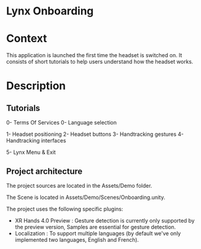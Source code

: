 # Lynx Onboarding


# Context

This application is launched the first time the headset is switched on. It consists of short tutorials to help users understand how the headset works.

# Description

## Tutorials

0- Terms Of Services
0- Language selection

1- Headset positioning
2- Headset buttons
3- Handtracking gestures
4- Handtracking interfaces

5- Lynx Menu & Exit

## Project architecture

The project sources are located in the Assets/Demo folder.

The Scene is located in Assets/Demo/Scenes/Onboarding.unity.

The project uses the following specific plugins:

- XR Hands 4.0 Preview : Gesture detection is currently only supported by the preview version, Samples are essential for gesture detection.
- Localization : To support multiple languages (by default we've only implemented two languages, English and French).